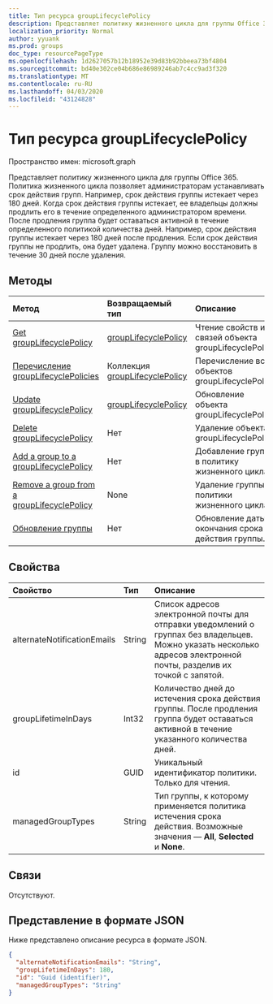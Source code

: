 ```yaml
---
title: Тип ресурса groupLifecyclePolicy
description: Представляет политику жизненного цикла для группы Office 365.
localization_priority: Normal
author: yyuank
ms.prod: groups
doc_type: resourcePageType
ms.openlocfilehash: 1d2627057b12b18952e39d83b92bbeea73bf4804
ms.sourcegitcommit: bd40e302ce04b686e86989246ab7c4cc9ad3f320
ms.translationtype: MT
ms.contentlocale: ru-RU
ms.lasthandoff: 04/03/2020
ms.locfileid: "43124828"
---
```

# <a name="grouplifecyclepolicy-resource-type"></a>Тип ресурса groupLifecyclePolicy

Пространство имен: microsoft.graph

Представляет политику жизненного цикла для группы Office 365. Политика жизненного цикла позволяет администраторам устанавливать срок действия групп. Например, срок действия группы истекает через 180 дней. Когда срок действия группы истекает, ее владельцы должны продлить его в течение определенного администратором времени. После продления группа будет оставаться активной в течение определенного политикой количества дней. Например, срок действия группы истекает через 180 дней после продления. Если срок действия группы не продлить, она будет удалена. Группу можно восстановить в течение 30 дней после удаления.

## <a name="methods"></a>Методы

| Метод | Возвращаемый тип | Описание |
|:---------------|:--------|:----------|
|[Get groupLifecyclePolicy](../api/grouplifecyclepolicy-get.md) | [groupLifecyclePolicy](grouplifecyclepolicy.md) |Чтение свойств и связей объекта groupLifecyclePolicy.|
|[Перечисление groupLifecyclePolicies](../api/grouplifecyclepolicy-list.md) | Коллекция [groupLifecyclePolicy](grouplifecyclepolicy.md) | Перечисление всех объектов groupLifecyclePolicy. |
|[Update groupLifecyclePolicy](../api/grouplifecyclepolicy-update.md) | [groupLifecyclePolicy](grouplifecyclepolicy.md) | Обновление объекта groupLifecyclePolicy. |
|[Delete groupLifecyclePolicy](../api/grouplifecyclepolicy-delete.md) | Нет | Удаление объекта groupLifecyclePolicy. |
|[Add a group to a groupLifecyclePolicy](../api/grouplifecyclepolicy-addgroup.md)|Нет| Добавление группы в политику жизненного цикла. |
|[Remove a group from a groupLifecyclePolicy](../api/grouplifecyclepolicy-removegroup.md)|None| Удаление группы из политики жизненного цикла. |
|[Обновление группы](../api/grouplifecyclepolicy-renewgroup.md)|Нет| Обновление даты окончания срока действия группы. |

## <a name="properties"></a>Свойства

| Свойство | Тип | Описание |
|:---------------|:--------|:----------|
|alternateNotificationEmails|String| Список адресов электронной почты для отправки уведомлений о группах без владельцев. Можно указать несколько адресов электронной почты, разделив их точкой с запятой. |
|groupLifetimeInDays|Int32| Количество дней до истечения срока действия группы. После продления группа будет оставаться активной в течение указанного количества дней. |
|id|GUID| Уникальный идентификатор политики. Только для чтения.|
|managedGroupTypes|String| Тип группы, к которому применяется политика истечения срока действия. Возможные значения — **All**, **Selected** и **None**. |

## <a name="relationships"></a>Связи

Отсутствуют.

## <a name="json-representation"></a>Представление в формате JSON

Ниже представлено описание ресурса в формате JSON.

<!-- {
  "blockType": "resource",
  "optionalProperties": [

  ],
  "@odata.type": "microsoft.graph.groupLifecyclePolicy"
}-->

```json
{
  "alternateNotificationEmails": "String",
  "groupLifetimeInDays": 180,
  "id": "Guid (identifier)",
  "managedGroupTypes": "String"
}

```

<!-- uuid: 8fcb5dbc-d5aa-4681-8e31-b001d5168d79
2015-10-25 14:57:30 UTC -->
<!-- {
  "type": "#page.annotation",
  "description": "groupLifecyclePolicy resource",
  "keywords": "",
  "section": "documentation",
  "tocPath": ""
}-->

